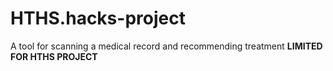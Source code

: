 # HTHS.hacks-project
A tool for scanning a medical record and recommending treatment **LIMITED FOR HTHS PROJECT**
